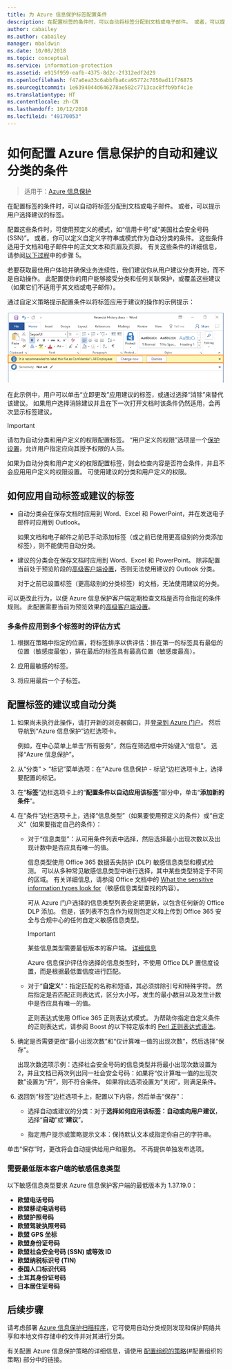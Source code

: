 ```yaml
---
title: 为 Azure 信息保护标签配置条件
description: 在配置标签的条件时，可以自动将标签分配到文档或电子邮件。 或者，可以提示用户选择建议的标签。
author: cabailey
ms.author: cabailey
manager: mbaldwin
ms.date: 10/08/2018
ms.topic: conceptual
ms.service: information-protection
ms.assetid: e915f959-eafb-4375-8d2c-2f312edf2d29
ms.openlocfilehash: f47a6ea33c6abbfba6ca95772c7050ad11f76875
ms.sourcegitcommit: 1e6394044d646278ae582c7713cac8ffb9bf4c1e
ms.translationtype: HT
ms.contentlocale: zh-CN
ms.lasthandoff: 10/12/2018
ms.locfileid: "49170053"
---
```

# <a name="how-to-configure-conditions-for-automatic-and-recommended-classification-for-azure-information-protection"></a>如何配置 Azure 信息保护的自动和建议分类的条件

>适用于：[Azure 信息保护](https://azure.microsoft.com/pricing/details/information-protection)

在配置标签的条件时，可以自动将标签分配到文档或电子邮件。 或者，可以提示用户选择建议的标签。 

配置这些条件时，可使用预定义的模式，如“信用卡号”或“美国社会安全号码 (SSN)”。 或者，你可以定义自定义字符串或模式作为自动分类的条件。 这些条件适用于文档和电子邮件中的正文文本和页眉及页脚。 有关这些条件的详细信息，请参阅[以下过程](#to-configure-recommended-or-automatic-classification-for-a-label)中的步骤 5。

若要获取最佳用户体验并确保业务连续性，我们建议你从用户建议分类开始，而不是自动操作。 此配置使你的用户能够接受分类和任何关联保护，或覆盖这些建议（如果它们不适用于其文档或电子邮件）。

通过自定义策略提示配置条件以将标签应用于建议的操作的示例提示：

![Azure 信息保护检测和建议](./media/info-protect-recommend-calloutsv2.png)

在此示例中，用户可以单击“立即更改”应用建议的标签，或通过选择“消除”来替代该建议。 如果用户选择消除建议并且在下一次打开文档时该条件仍然适用，会再次显示标签建议。 

> [!IMPORTANT]
>请勿为自动分类和用户定义的权限配置标签。 “用户定义的权限”选项是一个[保护设置](configure-policy-protection.md)，允许用户指定应向其授予权限的人员。
>
>如果为自动分类和用户定义的权限配置标签，则会检查内容是否符合条件，并且不会应用用户定义的权限设置。 可使用建议的分类和用户定义的权限。

## <a name="how-automatic-or-recommended-labels-are-applied"></a>如何应用自动标签或建议的标签

- 自动分类会在保存文档时应用到 Word、Excel 和 PowerPoint，并在发送电子邮件时应用到 Outlook。 
    
    如果文档和电子邮件之前已手动添加标签（或之前已使用更高级别的分类添加标签），则不能使用自动分类。 

- 建议的分类会在保存文档时应用到 Word、Excel 和 PowerPoint。 除非配置当前处于预览阶段的[高级客户端设置](./rms-client/client-admin-guide-customizations.md#enable-recommended-classification-in-outlook)，否则无法使用建议的 Outlook 分类。
    
    对于之前已设置标签（更高级别的分类标签）的文档，无法使用建议的分类。 

可以更改此行为，以便 Azure 信息保护客户端定期检查文档是否符合指定的条件规则。 此配置需要当前为预览效果的[高级客户端设置](./rms-client/client-admin-guide-customizations.md#turn-on-classification-to-run-continuously-in-the-background)。

### <a name="how-multiple-conditions-are-evaluated-when-they-apply-to-more-than-one-label"></a>多条件应用到多个标签时的评估方式

1. 根据在策略中指定的位置，将标签排序以供评估：排在第一的标签具有最低的位置（敏感度最低），排在最后的标签具有最高位置（敏感度最高）。

2. 应用最敏感的标签。
 
3. 将应用最后一个子标签。


## <a name="to-configure-recommended-or-automatic-classification-for-a-label"></a>配置标签的建议或自动分类

1. 如果尚未执行此操作，请打开新的浏览器窗口，并[登录到 Azure 门户](configure-policy.md#signing-in-to-the-azure-portal)。 然后导航到“Azure 信息保护”边栏选项卡。 
    
    例如，在中心菜单上单击“所有服务”，然后在筛选框中开始键入“信息”。 选择“Azure 信息保护”。

2. 从“分类” > “标记”菜单选项：在“Azure 信息保护 - 标记”边栏选项卡上，选择要配置的标记。

3. 在“**标签**”边栏选项卡上的“**配置条件以自动应用该标签**”部分中，单击“**添加新的条件**”。

4. 在“条件”边栏选项卡上，选择“信息类型”（如果要使用预定义的条件）或“自定义”（如果要指定自己的条件）：
    - 对于“信息类型”：从可用条件列表中选择，然后选择最小出现次数以及出现计数中是否应具有唯一的值。
        
        信息类型使用 Office 365 数据丢失防护 (DLP) 敏感信息类型和模式检测。 可以从多种常见敏感信息类型中进行选择，其中某些类型特定于不同的区域。 有关详细信息，请参阅 Office 文档中的 [What the sensitive information types look for](https://support.office.com/article/What-the-sensitive-information-types-look-for-fd505979-76be-4d9f-b459-abef3fc9e86b)（敏感信息类型查找的内容）。
        
        可从 Azure 门户选择的信息类型列表会定期更新，以包含任何新的 Office DLP 添加。 但是，该列表不包含作为规则包定义和上传到 Office 365 安全与合规中心的任何自定义敏感信息类型。
        
        > [!IMPORTANT]
        > 某些信息类型需要最低版本的客户端。 [详细信息](#sensitive-information-types-that-require-a-minimum-version-of-the-client) 
        
        Azure 信息保护评估你选择的信息类型时，不使用 Office DLP 置信度设置，而是根据最低置信度进行匹配。
    
    - 对于“**自定义**”：指定匹配的名称和短语，其必须排除引号和特殊字符。 然后指定是否匹配正则表达式，区分大小写，发生的最小数目以及发生计数中是否应具有唯一的值。
        
        正则表达式使用 Office 365 正则表达式模式。 为帮助你指定自定义条件的正则表达式，请参阅 Boost 的以下特定版本的 [Perl 正则表达式语法](https://www.boost.org/doc/libs/1_37_0/libs/regex/doc/html/boost_regex/syntax/perl_syntax.html)。
        
5. 确定是否需要更改“最小出现次数”和“仅计算唯一值的出现次数”，然后选择“保存”。 
    
    出现次数选项示例：选择社会安全号码的信息类型并将最小出现次数设置为 2，并且文档已两次列出同一社会安全号码：如果将“仅计算唯一值的出现次数”设置为“开”，则不符合条件。 如果将此选项设置为“关闭”，则满足条件。

6. 返回到“标签”边栏选项卡上，配置以下内容，然后单击“保存”：
    
    - 选择自动或建议的分类：对于**选择如何应用该标签：自动或向用户建议**，选择“**自动**”或“**建议**”。
    
    - 指定用户提示或策略提示文本：保持默认文本或指定你自己的字符串。

单击“保存”时，更改将会自动提供给用户和服务。 不再提供单独发布选项。

### <a name="sensitive-information-types-that-require-a-minimum-version-of-the-client"></a>需要最低版本客户端的敏感信息类型

以下敏感信息类型要求 Azure 信息保护客户端的最低版本为 1.37.19.0：

- **欧盟电话号码**
- **欧盟移动电话号码**
- **欧盟护照号码**
- **欧盟驾驶执照号码**
- **欧盟 GPS 坐标**
- **欧盟身份证号码**
- **欧盟社会安全号码 (SSN) 或等效 ID**
- **欧盟纳税标识号 (TIN)**
- **泰国人口标识代码**
- **土耳其身份证号码**
- **日本居住证号码**


## <a name="next-steps"></a>后续步骤

请考虑部署 [Azure 信息保护扫描程序](deploy-aip-scanner.md)，它可使用自动分类规则发现和保护网络共享和本地文件存储中的文件并对其进行分类。  

有关配置 Azure 信息保护策略的详细信息，请使用 [配置组织的策略](configure-policy.md#configuring-your-organizations-policy)(#配置组织的策略) 部分中的链接。



